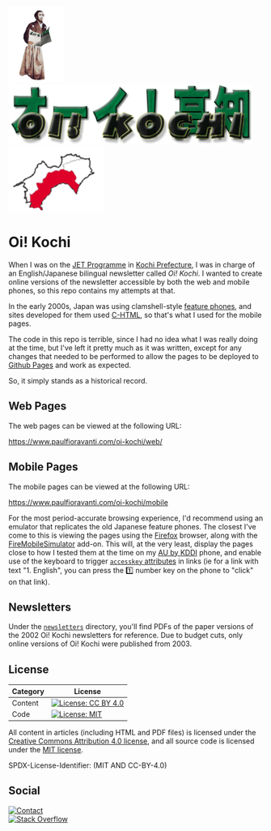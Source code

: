 <img src="web/Common/RyomaReadingOi.gif" height="150" /><img src="web/Common/Oi!Kochibannerlogosmall.gif" height="120" /><img src="web/Common/Kochimap.gif" height="130" />

# Oi! Kochi

When I was on the [JET Programme][] in [Kochi Prefecture][], I was in charge of
an English/Japanese bilingual newsletter called _Oi! Kochi_.  I wanted to create
online versions of the newsletter accessible by both the web and mobile phones,
so this repo contains my attempts at that.

In the early 2000s, Japan was using clamshell-style [feature phones][], and
sites developed for them used [C-HTML][], so that's what I used for the mobile
pages.

The code in this repo is terrible, since I had no idea what I was really doing
at the time, but I've left it pretty much as it was written, except for any
changes that needed to be performed to allow the pages to be deployed to
[Github Pages][] and work as expected.

So, it simply stands as a historical record.

## Web Pages

The web pages can be viewed at the following URL:

<https://www.paulfioravanti.com/oi-kochi/web/>

## Mobile Pages

The mobile pages can be viewed at the following URL:

<https://www.paulfioravanti.com/oi-kochi/mobile>

For the most period-accurate browsing experience, I'd recommend using an
emulator that replicates the old Japanese feature phones.
The closest I've come to this is viewing the pages using the
[Firefox][] browser, along with the [FireMobileSimulator][] add-on. This will,
at the very least, display the pages close to how I tested them at the time on
my [AU by KDDI][] phone, and enable use of the keyboard to trigger
[`accesskey` attributes][] in links (ie for a link with text "1. English", you
can press the :one: number key on the phone to "click" on that link).

## Newsletters

Under the [`newsletters`][] directory, you'll find PDFs of the paper versions of
the 2002 Oi! Kochi newsletters for reference. Due to budget cuts, only online
versions of Oi! Kochi were published from 2003.

## License

| Category |                         License                           |
|----------|-----------------------------------------------------------|
| Content  | [![License: CC BY 4.0][license-cc-badge]][license-cc-url] |
| Code     | [![License: MIT][license-mit-badge]][license-mit-url]     |

All content in articles (including HTML and PDF files) is licensed
under the [Creative Commons Attribution 4.0 license][license-cc],
and all source code is licensed under the [MIT license][license-mit].

SPDX-License-Identifier: (MIT AND CC-BY-4.0)

## Social

[![Contact][twitter-badge]][twitter-url]<br />
[![Stack Overflow][stackoverflow-badge]][stackoverflow-url]

[`accesskey` attributes]: https://en.wikipedia.org/wiki/Access_key
[AU by KDDI]: https://en.wikipedia.org/wiki/Au_(mobile_phone_company)
[C-HTML]: https://en.wikipedia.org/wiki/C-HTML
[feature phones]: https://en.wikipedia.org/wiki/Feature_phone#Japan
[Firefox]: https://www.mozilla.org/en-US/firefox/new/
[FireMobileSimulator]: https://addons.mozilla.org/en-US/firefox/addon/firemobilesimulator/
[Github Pages]: https://pages.github.com/
[JET Programme]: http://jetprogramme.org/en/
[Kochi Prefecture]: https://en.wikipedia.org/wiki/K%C5%8Dchi_Prefecture
[license-cc]: LICENSE-CC-BY-4.0.txt
[license-cc-badge]: https://licensebuttons.net/l/by/4.0/80x15.png
[license-cc-url]: https://creativecommons.org/licenses/by/4.0/
[license-mit]: LICENSE-MIT.txt
[license-mit-badge]: https://img.shields.io/badge/License-MIT-lightgrey.svg
[license-mit-url]: https://opensource.org/licenses/MIT
[`newsletters`]: https://github.com/paulfioravanti/oi-kochi/tree/master/newsletters
[stackoverflow-badge]: http://stackoverflow.com/users/flair/567863.png
[stackoverflow-url]: http://stackoverflow.com/users/567863/paul-fioravanti
[twitter-badge]: https://img.shields.io/badge/contact-%40paulfioravanti-blue.svg
[twitter-url]: https://twitter.com/paulfioravanti
